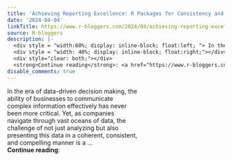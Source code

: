 ```yaml
---
title: 'Achieving Reporting Excellence: R Packages for Consistency and Diverse Outputs'
date: '2024-04-04'
linkTitle: https://www.r-bloggers.com/2024/04/achieving-reporting-excellence-r-packages-for-consistency-and-diverse-outputs/
source: R-bloggers
description: |-
  <div style = "width:60%; display: inline-block; float:left; "> In the era of data-driven decision making, the ability of businesses to communicate complex information effectively has never been more critical. Yet, as companies navigate through vast oceans of data, the challenge of not just analyzing but also presenting this data in a coherent, consistent, and compelling manner is a ...</div>
  <div style = "width: 40%; display: inline-block; float:right;"></div>
  <div style="clear: both;"></div>
  <strong>Continue reading</strong>: <a href="https://www.r-bloggers.com/2024/04/achieving-reporting-excel ...
disable_comments: true
---
```

<div style = "width:60%; display: inline-block; float:left; "> In the era of data-driven decision making, the ability of businesses to communicate complex information effectively has never been more critical. Yet, as companies navigate through vast oceans of data, the challenge of not just analyzing but also presenting this data in a coherent, consistent, and compelling manner is a ...</div>
<div style = "width: 40%; display: inline-block; float:right;"></div>
<div style="clear: both;"></div>
<strong>Continue reading</strong>: <a href="https://www.r-bloggers.com/2024/04/achieving-reporting-excel ...